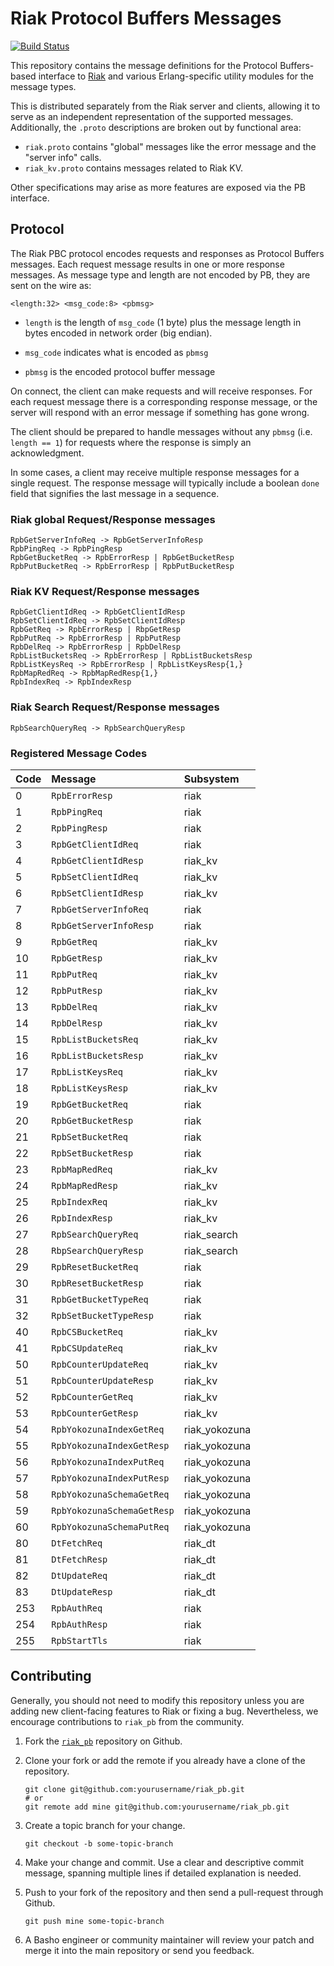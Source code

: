 # Riak Protocol Buffers Messages

[![Build Status](https://secure.travis-ci.org/basho/riak_pb.png?branch=master)](http://travis-ci.org/basho/riak_pb)

This repository contains the message definitions for the Protocol
Buffers-based interface to [Riak](https://github.com/basho/riak) and
various Erlang-specific utility modules for the message types.

This is distributed separately from the Riak server and clients,
allowing it to serve as an independent representation of the supported
messages. Additionally, the `.proto` descriptions are broken out by
functional area:

* `riak.proto` contains "global" messages like the error message and
  the "server info" calls.
* `riak_kv.proto` contains messages related to Riak KV.

Other specifications may arise as more features are exposed via the PB
interface.

## Protocol

The Riak PBC protocol encodes requests and responses as Protocol
Buffers messages.  Each request message results in one or more
response messages.  As message type and length are not encoded by PB,
they are sent on the wire as:

    <length:32> <msg_code:8> <pbmsg>

* `length` is the length of `msg_code` (1 byte) plus the message length
  in bytes encoded in network order (big endian).

* `msg_code` indicates what is encoded as `pbmsg`

* `pbmsg` is the encoded protocol buffer message

On connect, the client can make requests and will receive responses.
For each request message there is a corresponding response message, or
the server will respond with an error message if something has gone
wrong.

The client should be prepared to handle messages without any `pbmsg`
(i.e. `length == 1`) for requests where the response is simply an
acknowledgment.

In some cases, a client may receive multiple response messages for a
single request. The response message will typically include a boolean
`done` field that signifies the last message in a sequence.

### Riak global Request/Response messages

    RpbGetServerInfoReq -> RpbGetServerInfoResp
    RpbPingReq -> RpbPingResp
    RpbGetBucketReq -> RpbErrorResp | RpbGetBucketResp
    RpbPutBucketReq -> RpbErrorResp | RpbPutBucketResp

### Riak KV Request/Response messages

    RpbGetClientIdReq -> RpbGetClientIdResp
    RpbSetClientIdReq -> RpbSetClientIdResp
    RpbGetReq -> RpbErrorResp | RbpGetResp
    RpbPutReq -> RpbErrorResp | RpbPutResp
    RpbDelReq -> RpbErrorResp | RpbDelResp
    RpbListBucketsReq -> RpbErrorResp | RpbListBucketsResp
    RpbListKeysReq -> RpbErrorResp | RpbListKeysResp{1,}
    RpbMapRedReq -> RpbMapRedResp{1,}
    RpbIndexReq -> RpbIndexResp

### Riak Search Request/Response messages

    RpbSearchQueryReq -> RpbSearchQueryResp

### Registered Message Codes

Code | Message | Subsystem |
:----|:--------|:----------|
0 | `RpbErrorResp` | riak
1 | `RpbPingReq` | riak
2 | `RpbPingResp` | riak
3 | `RpbGetClientIdReq` | riak
4 | `RpbGetClientIdResp` | riak_kv
5 | `RpbSetClientIdReq` | riak_kv
6 | `RpbSetClientIdResp` | riak_kv
7 | `RpbGetServerInfoReq` | riak
8 | `RpbGetServerInfoResp` | riak
9 | `RpbGetReq` | riak_kv
10 | `RpbGetResp` | riak_kv
11 | `RpbPutReq` | riak_kv
12 | `RpbPutResp` | riak_kv
13 | `RpbDelReq` | riak_kv
14 | `RpbDelResp` | riak_kv
15 | `RpbListBucketsReq` | riak_kv
16 | `RpbListBucketsResp` | riak_kv
17 | `RpbListKeysReq` | riak_kv
18 | `RpbListKeysResp` | riak_kv
19 | `RpbGetBucketReq` | riak
20 | `RpbGetBucketResp` | riak
21 | `RpbSetBucketReq` | riak
22 | `RpbSetBucketResp` | riak
23 | `RpbMapRedReq` | riak_kv
24 | `RpbMapRedResp` | riak_kv
25 | `RpbIndexReq` | riak_kv
26 | `RpbIndexResp` | riak_kv
27 | `RpbSearchQueryReq` | riak_search
28 | `RbpSearchQueryResp` | riak_search
29 | `RpbResetBucketReq` | riak
30 | `RpbResetBucketResp` | riak
31 | `RpbGetBucketTypeReq` | riak
32 | `RpbSetBucketTypeResp` | riak
40 | `RpbCSBucketReq` | riak_kv
41 | `RpbCSUpdateReq` | riak_kv
50 | `RpbCounterUpdateReq` | riak_kv
51 | `RpbCounterUpdateResp` | riak_kv
52 | `RpbCounterGetReq` | riak_kv
53 | `RpbCounterGetResp` | riak_kv
54 | `RpbYokozunaIndexGetReq` | riak_yokozuna
55 | `RpbYokozunaIndexGetResp` | riak_yokozuna
56 | `RpbYokozunaIndexPutReq` | riak_yokozuna
57 | `RpbYokozunaIndexPutResp` | riak_yokozuna
58 | `RpbYokozunaSchemaGetReq` | riak_yokozuna
59 | `RpbYokozunaSchemaGetResp` | riak_yokozuna
60 | `RpbYokozunaSchemaPutReq` | riak_yokozuna
80 | `DtFetchReq` | riak_dt
81 | `DtFetchResp` | riak_dt
82 | `DtUpdateReq` | riak_dt
83 | `DtUpdateResp` | riak_dt
253 | `RpbAuthReq` | riak
254 | `RpbAuthResp` | riak
255 | `RpbStartTls` | riak

## Contributing

Generally, you should not need to modify this repository unless you
are adding new client-facing features to Riak or fixing a
bug. Nevertheless, we encourage contributions to `riak_pb` from the
community.

1. Fork the [`riak_pb`](https://github.com/basho/riak_pb) repository
   on Github.
2. Clone your fork or add the remote if you already have a clone of
   the repository.

    ```
    git clone git@github.com:yourusername/riak_pb.git
    # or
    git remote add mine git@github.com:yourusername/riak_pb.git
    ```

3. Create a topic branch for your change.

    ```
    git checkout -b some-topic-branch
    ```

4. Make your change and commit. Use a clear and descriptive commit
   message, spanning multiple lines if detailed explanation is needed.
5. Push to your fork of the repository and then send a pull-request
   through Github.

    ```
    git push mine some-topic-branch
    ```

6. A Basho engineer or community maintainer will review your patch and
   merge it into the main repository or send you feedback.

